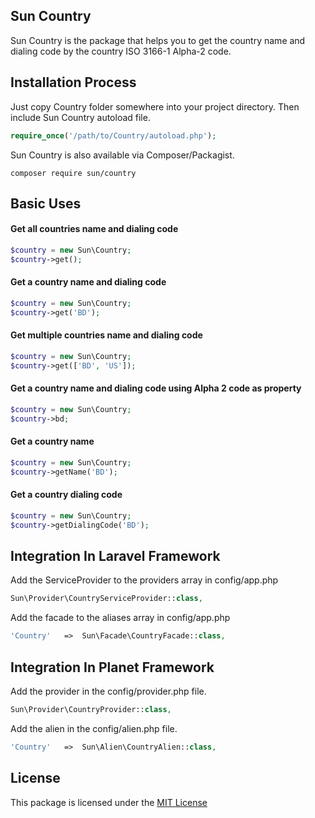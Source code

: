 ## Sun Country

Sun Country is the package that helps you to get the country name and dialing code by the country ISO 3166-1 Alpha-2 code.

## Installation Process
 
Just copy Country folder somewhere into your project directory. Then include Sun Country autoload file.        
 
```php
require_once('/path/to/Country/autoload.php');
```

Sun Country is also available via Composer/Packagist.

```
composer require sun/country
```
 
## Basic Uses

#### Get all countries name and dialing code

```php
$country = new Sun\Country;
$country->get();
```

#### Get a country name and dialing code

```php
$country = new Sun\Country;
$country->get('BD');
```

#### Get multiple countries name and dialing code

```php
$country = new Sun\Country;
$country->get(['BD', 'US']);
```

#### Get a country name and dialing code using Alpha 2 code as property

```php
$country = new Sun\Country;
$country->bd;
```


#### Get a country name

```php
$country = new Sun\Country;
$country->getName('BD');
```

#### Get a country dialing code

```php
$country = new Sun\Country;
$country->getDialingCode('BD');
```

## Integration In Laravel Framework

Add the ServiceProvider to the providers array in config/app.php

```php
Sun\Provider\CountryServiceProvider::class,
```

Add the facade to the aliases array in config/app.php

```php
'Country'   =>  Sun\Facade\CountryFacade::class,
```

## Integration In Planet Framework

Add the provider in the config/provider.php file.

```php
Sun\Provider\CountryProvider::class,
```

Add the alien in the config/alien.php file.

```php
'Country'   =>  Sun\Alien\CountryAlien::class,
```


## License
This package is licensed under the [MIT License](https://github.com/iftekhersunny/Country/blob/master/LICENSE)
